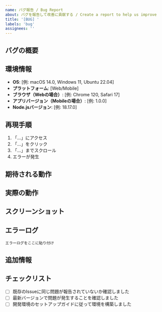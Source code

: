 ```yaml
---
name: バグ報告 / Bug Report
about: バグを報告して改善に貢献する / Create a report to help us improve
title: '[BUG] '
labels: 'bug'
assignees: ''
---
```


## バグの概要

<!-- バグの内容を簡潔に説明してください -->

## 環境情報

- **OS**: [例: macOS 14.0, Windows 11, Ubuntu 22.04]
- **プラットフォーム**: [Web/Mobile]
- **ブラウザ（Webの場合）**: [例: Chrome 120, Safari 17]
- **アプリバージョン（Mobileの場合）**: [例: 1.0.0]
- **Node.jsバージョン**: [例: 18.17.0]

## 再現手順

<!-- バグを再現する具体的な手順を記載してください -->

1. 「...」にアクセス
2. 「...」をクリック
3. 「...」までスクロール
4. エラーが発生

## 期待される動作

<!-- 本来どのように動作すべきか説明してください -->

## 実際の動作

<!-- 現在どのように動作しているか説明してください -->

## スクリーンショット

<!-- 可能であれば、問題を示すスクリーンショットを添付してください -->

## エラーログ

<!-- コンソールエラーやスタックトレースがある場合は記載してください -->

```
エラーログをここに貼り付け
```

## 追加情報

<!-- その他、問題の解決に役立つ情報があれば記載してください -->

## チェックリスト

- [ ] 既存のIssueに同じ問題が報告されていないか確認しました
- [ ] 最新バージョンで問題が発生することを確認しました
- [ ] 開発環境のセットアップガイドに従って環境を構築しました
